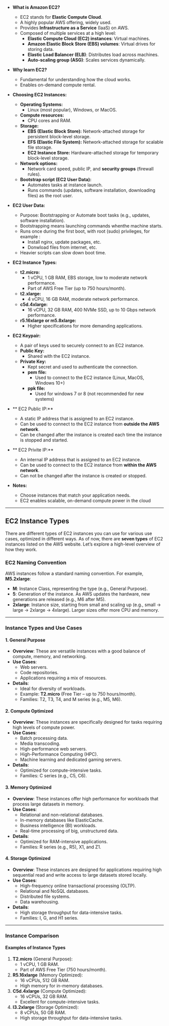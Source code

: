 - **What is Amazon EC2?**  
  - EC2 stands for **Elastic Compute Cloud**.  
  - A highly popular AWS offering, widely used.  
  - Provides **Infrastructure as a Service** (IaaS) on AWS.  
  - Composed of multiple services at a high level:  
    - **Elastic Compute Cloud (EC2) instances**: Virtual machines.  
    - **Amazon Elastic Block Store (EBS) volumes**: Virtual drives for storing data.  
    - **Elastic Load Balancer (ELB)**: Distributes load across machines.  
    - **Auto-scaling group (ASG)**: Scales services dynamically.  

- **Why learn EC2?**  
  - Fundamental for understanding how the cloud works.  
  - Enables on-demand compute rental.  

- **Choosing EC2 Instances:**  
  - **Operating Systems:**  
    - Linux (most popular), Windows, or MacOS.  
  - **Compute resources:**  
    - CPU cores and RAM.  
  - **Storage:**  
    - **EBS (Elastic Block Store):** Network-attached storage for persistent block-level storage.
    - **EFS (Elastic File System):** Network-attached storage for scalable file storage.
    - **EC2 Instance Store:** Hardware-attached storage for temporary block-level storage.
  - **Network options:**  
    - Network card speed, public IP, and **security groups** (firewall rules).  
  - **Bootstrap script (EC2 User Data):**  
    - Automates tasks at instance launch.  
    - Runs commands (updates, software installation, downloading files) as the root user.

- **EC2 User Data:**  
  - Purpose: Bootstrapping or Automate boot tasks (e.g., updates, software installation).  
  - Bootstrapping means launching commands whenthe machine starts.
  - Runs once during the first boot, with root (sudo) privileges, for example :
    - Install nginx, update packages, etc.
    - Donwload files from internet, etc.
  - Heavier scripts can slow down boot time.  

- **EC2 Instance Types:**  
  - **t2.micro:**  
    - 1 vCPU, 1 GB RAM, EBS storage, low to moderate network performance.  
    - Part of AWS Free Tier (up to 750 hours/month).  
  - **t2.xlarge:**  
    - 4 vCPU, 16 GB RAM, moderate network performance.  
  - **c5d.4xlarge:**  
    - 16 vCPU, 32 GB RAM, 400 NVMe SSD, up to 10 Gbps network performance.  
  - **r5.16xlarge or m5.8xlarge:**  
    - Higher specifications for more demanding applications.  

- **EC2 Keypair:**  
  - A pair of keys used to securely connect to an EC2 instance.  
  - **Public Key:**  
    - Shared with the EC2 instance.  
  - **Private Key:**  
    - Kept secret and used to authenticate the connection.
    - **pem file:**  
      - Used to connect to the EC2 instance (Linux, MacOS, Windows 10+)
    - **ppk file:**
      - Used for windows 7 or 8 (not recommended for new systems)

- ** EC2 Public IP:**  
  - A static IP address that is assigned to an EC2 instance.  
  - Can be used to connect to the EC2 instance from **outside the AWS network**.  
  - Can be changed after the instance is created each time the instance is stopped and started.  
- ** EC2 Privite IP:**  
  - An internal IP address that is assigned to an EC2 instance.  
  - Can be used to connect to the EC2 instance from **within the AWS network**.  
  - Can not be changed after the instance is created or stopped.
- **Notes:**  
  - Choose instances that match your application needs.  
  - EC2 enables scalable, on-demand compute power in the cloud


---

## EC2 Instance Types

There are different types of EC2 instances you can use for various use cases, optimized in different ways. As of now, there are **seven types** of EC2 instances listed on the AWS website. Let’s explore a high-level overview of how they work.

### EC2 Naming Convention
AWS instances follow a standard naming convention. For example, **M5.2xlarge**:
- **M**: Instance Class, representing the type (e.g., General Purpose).
- **5**: Generation of the instance. As AWS updates the hardware, new generations are released (e.g., M6 after M5).
- **2xlarge**: Instance size, starting from small and scaling up (e.g., small → large → 2xlarge → 4xlarge). Larger sizes offer more CPU and memory.

---

### Instance Types and Use Cases

#### 1. **General Purpose**
- **Overview**: These are versatile instances with a good balance of compute, memory, and networking.  
- **Use Cases**:  
  - Web servers.
  - Code repositories.
  - Applications requiring a mix of resources.  
- **Details**:  
  - Ideal for diversity of workloads.  
  - Example: **T2.micro** (Free Tier – up to 750 hours/month).  
  - Families: T2, T3, T4, and M series (e.g., M5, M6).

#### 2. **Compute Optimized**
- **Overview**: These instances are specifically designed for tasks requiring high levels of compute power.  
- **Use Cases**:  
  - Batch processing data.  
  - Media transcoding.  
  - High-performance web servers.  
  - High-Performance Computing (HPC).  
  - Machine learning and dedicated gaming servers.  
- **Details**:  
  - Optimized for compute-intensive tasks.  
  - Families: C series (e.g., C5, C6).

#### 3. **Memory Optimized**
- **Overview**: These instances offer high performance for workloads that process large datasets in memory.  
- **Use Cases**:  
  - Relational and non-relational databases.  
  - In-memory databases like ElasticCache.  
  - Business intelligence (BI) workloads.  
  - Real-time processing of big, unstructured data.  
- **Details**:  
  - Optimized for RAM-intensive applications.  
  - Families: R series (e.g., R5), X1, and Z1.

#### 4. **Storage Optimized**
- **Overview**: These instances are designed for applications requiring high sequential read and write access to large datasets stored locally.  
- **Use Cases**:  
  - High-frequency online transactional processing (OLTP).  
  - Relational and NoSQL databases.  
  - Distributed file systems.  
  - Data warehousing.  
- **Details**:  
  - High storage throughput for data-intensive tasks.  
  - Families: I, G, and H1 series.

---

### Instance Comparison

#### Examples of Instance Types
1. **T2.micro** (General Purpose):  
   - 1 vCPU, 1 GB RAM.  
   - Part of AWS Free Tier (750 hours/month).  
2. **R5.16xlarge** (Memory Optimized):  
   - 16 vCPUs, 512 GB RAM.  
   - High memory for in-memory databases.  
3. **C5d.4xlarge** (Compute Optimized):  
   - 16 vCPUs, 32 GB RAM.  
   - Excellent for compute-intensive tasks.  
4. **I3.2xlarge** (Storage Optimized):  
   - 8 vCPUs, 50 GB RAM.  
   - High storage throughput for data-intensive tasks.  
